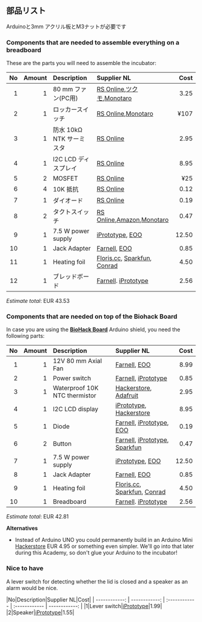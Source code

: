 ## 部品リスト

Arduinoと3mm アクリル板とM3ナットが必要です
### Components that are needed to assemble everything on a breadboard

These are the parts you will need to assemble the incubator:

|No|Amount|Description|Supplier NL|Cost|
| ------------: | ------------: | :------------ | :------------ | ------------: |
|1|1|80 mm ファン(PC用)|[RS Online](http://jp.rs-online.com/web/p/axial-fans/7932418/),[ツクモ](http://shop.tsukumo.co.jp/goods/4937925913084/?cid=Google_S111101),[Monotaro](https://www.monotaro.com/p/7602/6666/?gclid=Cj0KEQiAnvfDBRCXrabLl6-6t-0BEiQAW4SRUMn0TRBx46WJ0-AA60Il2e-1WXhYKi7BNeRlu53ahHcaAkHm8P8HAQ&utm_medium=cpc&utm_source=Adwords&cm_mmc=Adwords-_-cpc-_-PLA-_-76026666&ef_id=WD5JDQAAAFehQ9Pn:20170117083148:s)|3.25|
|2|1|ロッカースイッチ|[RS Online](https://jp.rs-online.com/mobile/p/rocker-switches/7182247/),[Monotaro](https://www.monotaro.com/g/00163769/?t.q=%83%8D%83b%83J%81%5B%83X%83C%83b%83%60)|¥107|
|3|1|防水 10kΩ NTK サーミスタ|[RS Online](http://jp.rs-online.com/web/p/thermistors/7062759/)|2.95|
|4|1|I2C LCD ディスプレイ|[RS Online](http://jp.rs-online.com/web/p/lcd-monochrome-displays/7436134/)|8.95|
|5|2|MOSFET|[RS Online](http://jp.rs-online.com/web/p/mosfet-transistors/7725412/)|¥25|
|6|4|10K 抵抗|[RS Online](http://jp.rs-online.com/web/p/through-hole-fixed-resistors/4911645/)|0.12|
|7|1|ダイオード|[RS Online](http://jp.rs-online.com/web/p/rectifier-schottky-diodes/4017383/)|0.19|
|8|2|タクトスイッチ|[RS Online](http://jp.rs-online.com/web/p/tactile-switches/7581922/),[Amazon](http://amzn.asia/4iplrSu),[Monotaro](https://www.monotaro.com/g/01030421/?t.q=%83%5E%83N%83g%83X%83C%83b%83%60)|0.47|
|9|1|7.5 W power supply|[iPrototype](https://iprototype.nl/products/accessoires/power/adapter), [EOO](http://www.eoo-bv.nl/index.php?_a=viewProd&productId=11642)|12.50|
|10|1|Jack Adapter|[Farnell](http://nl.farnell.com/multicomp/jr1819-rohs-psg01769/socket-low-voltage-2-1mm-chassis/dp/1216726), [EOO](http://www.eoo-bv.nl/index.php?_a=viewProd&productId=14342)|0.85|
|11|1|Heating foil|[Floris.cc](https://www.floris.cc/shop/en/general-components/514-heating-pad-5x10cm.html), [Sparkfun](https://www.sparkfun.com/products/11288), [Conrad](https://www.conrad.nl/nl/thermo-verwarmingsfolie-zelfklevend-12-vdc-12-vac-22-w-veiligheidstype-ipx4-90-mm-1216623.html)|4.50|
|12|1|ブレッドボード|[Farnell](http://nl.farnell.com/pro-signal/psg-bb-400/breadboard-400-pin-white/dp/2503765). [iPrototype](https://iprototype.nl/products/accessoires/breadboards-prints/halfbreadboard)|2.56|

*Estimate total*: EUR 43.53

### Components that are needed on top of the Biohack Board

In case you are using the [**BioHack Board**](https://github.com/BioHackAcademy/BioHackBoard) Arduino shield, you need the following parts:


|No|Amount|Description|Supplier NL|Cost|
| ------------: | ------------: | :------------ | :------------ | ------------: |
|1|1|12V 80 mm Axial Fan|[Farnell](http://nl.farnell.com/bisonic/sp802512l-03/fan-80x25mm-12vdc/dp/1832326), [EOO](http://www.eoo-bv.nl/index.php?_a=viewProd&productId=13244)|8.99|
|2|1|Power switch|[Farnell](http://nl.farnell.com/multicomp/jr1819-rohs-psg01769/socket-low-voltage-2-1mm-chassis/dp/1216726), [iPrototype](https://iprototype.nl/products/components/buttons-switches/rocker-switch-large)|0.85|
|3|1|Waterproof 10K NTC thermistor|[Hackerstore](https://www.hackerstore.nl/Artikel/298), [Adafruit](https://www.adafruit.com/product/372)|2.95|
|4|1|I2C LCD display|[iPrototype](https://iprototype.nl/products/components/led-lcd/lcd16x2-I2C-BL), [Hackerstore](https://www.hackerstore.nl/Artikel/82)|8.95|
|5|1|Diode|[Farnell](http://nl.farnell.com/on-semiconductor/1n4004rlg/rectifier-1a-400v-axial/dp/2533160), [iPrototype](https://iprototype.nl/products/components/overige/diode), [EOO](http://www.eoo-bv.nl/index.php?_a=viewProd&productId=10717)|0.19|
|6|2|Button|[Farnell](http://nl.farnell.com/omron-electronic-components/b3f4155/switch-projected-12x12x7-3-260gf/dp/1960977?ost=OMRON+ELECTRONIC+COMPONENTS++B3F4155&selectedCategoryId=&categoryNameResp=Alle%2Bcategorie%25C3%25ABn&searchView=table&iscrfnonsku=false), [iPrototype](https://iprototype.nl/products/components/buttons-switches/momentary-push-button), [Sparkfun](https://www.sparkfun.com/products/9190)|0.47|
|7|1|7.5 W power supply|[iPrototype](https://iprototype.nl/products/accessoires/power/adapter), [EOO](http://www.eoo-bv.nl/index.php?_a=viewProd&productId=11642)|12.50|
|8|1|Jack Adapter|[Farnell](http://nl.farnell.com/multicomp/jr1819-rohs-psg01769/socket-low-voltage-2-1mm-chassis/dp/1216726), [EOO](http://www.eoo-bv.nl/index.php?_a=viewProd&productId=14342)|0.85|
|9|1|Heating foil|[Floris.cc](https://www.floris.cc/shop/en/general-components/514-heating-pad-5x10cm.html), [Sparkfun](https://www.sparkfun.com/products/11288), [Conrad](https://www.conrad.nl/nl/thermo-verwarmingsfolie-zelfklevend-12-vdc-12-vac-22-w-veiligheidstype-ipx4-90-mm-1216623.html)|4.50|
|10|1|Breadboard|[Farnell](http://nl.farnell.com/pro-signal/psg-bb-400/breadboard-400-pin-white/dp/2503765). [iPrototype](https://iprototype.nl/products/accessoires/breadboards-prints/halfbreadboard)|2.56|

*Estimate total*: EUR 42.81

**Alternatives**

* Instead of Arduino UNO you could permanently build in an Arduino Mini [Hackerstore](https://www.hackerstore.nl/Artikel/90) EUR 4.95 or something even simpler. We'll go into that later during this Academy, so don't glue your Arduino to the incubator!

### Nice to have

A lever switch for detecting whether the lid is closed and a speaker as an alarm would be nice.

|No|Description|Supplier NL|Cost|
| ------------: | ------------: | :------------ | :------------ | ------------: |
|1|Lever switch|[iPrototype](https://iprototype.nl/products/components/buttons-switches/micro-switch-right-lever)|1.99|
|2|Speaker|[iPrototype](https://iprototype.nl/products/components/overige/piezo)|1.55|
